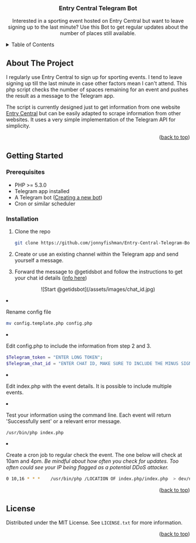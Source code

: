 
<h3 align="center">Entry Central Telegram Bot</h3>

  <p align="center">
    Interested in a sporting event hosted on Entry Central but want to leave signing up to the last minute? Use this Bot to get regular updates about the number of places still available.
    <br />

  </p>
</div>



<!-- TABLE OF CONTENTS -->
<details>
  <summary>Table of Contents</summary>
  <ol>
    <li>
      <a href="#about-the-project">About The Project</a>
    </li>
    <li>
      <a href="#getting-started">Getting Started</a>
      <ul>
        <li><a href="#prerequisites">Prerequisites</a></li>
        <li><a href="#installation">Installation</a></li>
      </ul>
    </li>
    <li><a href="#license">License</a></li>
  </ol>
</details>



<!-- ABOUT THE PROJECT -->
## About The Project

I regularly use Entry Central to sign up for sporting events. I tend to leave signing up till the last minute in case other factors mean I can't attend. This php script checks the number of spaces remaining for an event and pushes the result as a message to the Telegram app.

The script is currently designed just to get information from one website [Entry Central](https://www.entrycentral.com/) but can be easily adapted to scrape information from other websites. It uses a very simple implementation of the Telegram API for simplicity.

<p align="right">(<a href="#top">back to top</a>)</p>



<!-- GETTING STARTED -->
## Getting Started



### Prerequisites

* PHP >= 5.3.0
* Telegram app installed
* A Telegram bot ([Creating a new bot](https://core.telegram.org/bots#6-botfather))
* Cron or similar scheduler

### Installation

1. Clone the repo
   ```sh
   git clone https://github.com/jonnyfishman/Entry-Central-Telegram-Bot.git
   ```
2. Create or use an existing channel within the Telegram app and send yourself a message.

3. Forward the message to @getidsbot and follow the instructions to get your chat id details ([info here](https://github.com/wjclub/telegram-bot-getids))

<p align="center">![Start @getidsbot](/assets/images/chat_id.jpg)</p

4. Rename config file
   ```sh
   mv config.template.php config.php
   ```
3. Edit config.php to include the information from step 2 and 3.
   ```php
   $Telegram_token = "ENTER LONG TOKEN";
   $Telegram_chat_id = "ENTER CHAT ID, MAKE SURE TO INCLUDE THE MINUS SIGN";
   ```
4. Edit index.php with the event details. It is possible to include multiple events.

5. Test your information using the command line. Each event will return 'Successfully sent' or a relevant error message.
    ```sh
    /usr/bin/php index.php
    ```

6. Create a cron job to regular check the event. The one below will check at 10am and 4pm. <i>Be mindful about how often you check for updates. Too often could see your IP being flagged as a potential DDoS attacker.</i>
   ```sh
   0 10,16 * * *    /usr/bin/php /LOCATION OF index.php/index.php  > dev/null
   ```


<p align="right">(<a href="#top">back to top</a>)</p>




<!-- LICENSE -->
## License

Distributed under the MIT License. See `LICENSE.txt` for more information.

<p align="right">(<a href="#top">back to top</a>)</p>
